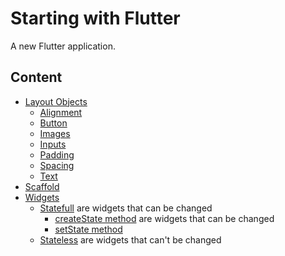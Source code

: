 # Starting with Flutter

A new Flutter application.

## Content

* [Layout Objects](lib/modules/LayoutObjects.dart)
    * [Alignment](lib/modules/LayoutObjects/WidgetAlignment.dart)
    * [Button](lib/modules/LayoutObjects/CustomButton.dart)
    * [Images](lib/modules/LayoutObjects/WidgetImages.dart)
    * [Inputs](lib/modules/LayoutObjects/Statefull.dart#L34)
    * [Padding](lib/modules/LayoutObjects/WidgetPadding.dart)
    * [Spacing](lib/modules/LayoutObjects/CustomSpacing.dart)
    * [Text](lib/modules/LayoutObjects/CustomText.dart)
* [Scaffold](lib/modules/MyScaffold.dart)
* [Widgets](lib/modules/TypesOfWidgets.dart)
    * [Statefull](lib/modules/TypesWidgets/Statefull.dart) are widgets that can be changed
        * [createState method](lib/modules/TypesWidgets/Statefull.dart#L11) are widgets that can be changed
        * [setState method](lib/modules/TypesWidgets/Statefull.dart#L4)
    * [Stateless](lib/modules/TypesWidgets/Stateless.dart) are widgets that can't be changed